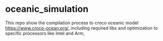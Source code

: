 # oceanic_simulation

This repo show the compilation process to croco oceanic model https://www.croco-ocean.org/, including required libs and optimization to specific processors like Intel and Arm, 
